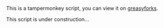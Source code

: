 This is a tampermonkey script, you can view it on [greasyforks](https://greasyfork.org/zh-CN/scripts/390421-beautify).

This script is under construction...